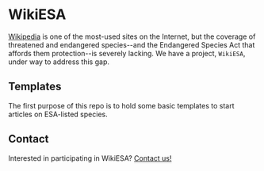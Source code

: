 # WikiESA

[Wikipedia](https://wikipedia.org) is one of the most-used sites on the Internet, but the coverage of threatened and endangered species--and the Endangered Species Act that affords them protection--is severely lacking. We have a project, `WikiESA`, under way to address this gap.

## Templates

The first purpose of this repo is to hold some basic templates to start articles on ESA-listed species.

## Contact

Interested in participating in WikiESA? [Contact us!](mailto:cci@defenders.org)


